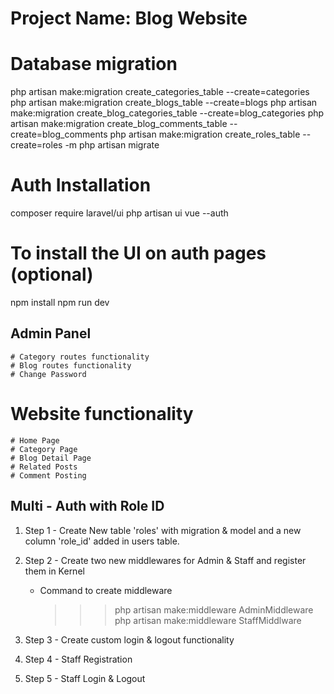 # Project Name: Blog Website

# Database migration

php artisan make:migration create_categories_table --create=categories
php artisan make:migration create_blogs_table --create=blogs
php artisan make:migration create_blog_categories_table --create=blog_categories
php artisan make:migration create_blog_comments_table --create=blog_comments
php artisan make:migration create_roles_table --create=roles -m
php artisan migrate

# Auth Installation

composer require laravel/ui
php artisan ui vue --auth

# To install the UI on auth pages (optional)

npm install
npm run dev

## Admin Panel

    # Category routes functionality
    # Blog routes functionality
    # Change Password

# Website functionality

    # Home Page
    # Category Page
    # Blog Detail Page
    # Related Posts
    # Comment Posting

## Multi - Auth with Role ID

1. Step 1 - Create New table 'roles' with migration & model and a new column 'role_id' added in users table.

2. Step 2 - Create two new middlewares for Admin & Staff and register them in Kernel

    - Command to create middleware
        > > > php artisan make:middleware AdminMiddleware
        > > > php artisan make:middleware StaffMiddlware

3. Step 3 - Create custom login & logout functionality

4. Step 4 - Staff Registration

5. Step 5 - Staff Login & Logout
